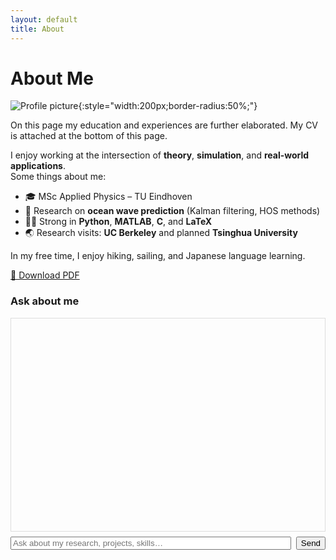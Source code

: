 ```yaml
---
layout: default
title: About
---
```


# About Me

![Profile picture](assets/images/profile.jpg){:style="width:200px;border-radius:50%;"}

On this page my education and experiences are further elaborated. My CV is attached at the bottom of this page.


I enjoy working at the intersection of **theory**, **simulation**, and **real-world applications**.  
Some things about me:

- 🎓 MSc Applied Physics – TU Eindhoven
- 🌊 Research on **ocean wave prediction** (Kalman filtering, HOS methods)
- 🧑‍💻 Strong in **Python**, **MATLAB**, **C**, and **LaTeX**
- 🌏 Research visits: **UC Berkeley** and planned **Tsinghua University**

In my free time, I enjoy hiking, sailing, and Japanese language learning.

  
[📄 Download PDF](assets/Lars_ten_Hacken_CV.pdf)

<!-- === SIMPLE WEBLLM CHAT (WORKING MINIMAL) === -->
<div id="llm-chat" style="max-width:900px;margin:auto">
  <h3>Ask about me</h3>
  <div id="llm-log" style="border:1px solid #ddd;height:320px;overflow:auto;padding:10px;font-family:monospace;white-space:pre-wrap"></div>
  <div style="margin-top:8px;display:flex;gap:8px">
    <input id="llm-q" placeholder="Ask about my research, projects, skills…" style="flex:1">
    <button id="llm-send">Send</button>
  </div>
  <div id="llm-status" style="margin-top:6px;color:#666"></div>
</div>

<script type="module">
  import { CreateMLCEngine, prebuiltAppConfig } from "https://esm.run/@mlc-ai/web-llm@0.2.79";

  // --- DOM helpers ---
  const logEl = document.getElementById("llm-log");
  const statusEl = document.getElementById("llm-status");
  const qEl = document.getElementById("llm-q");
  const sendBtn = document.getElementById("llm-send");
  const add = (who, text) => {
    const d = document.createElement("div");
    d.textContent = `${who}: ${text}`;
    logEl.appendChild(d);
    logEl.scrollTop = logEl.scrollHeight;
  };

  if (!("gpu" in navigator)) {
    add("Error", "WebGPU not available. Use latest Chrome/Edge via HTTPS.");
    throw new Error("No WebGPU");
  }

  // --- Load profile context from JSON ---
  const BASE = "{{ site.baseurl }}" || "";
  let PROFILE = { bio: "", highlights: [], projects: [] };
  try {
    const resp = await fetch(`${BASE}/assets/about.json`, { cache: "no-store" });
    if (!resp.ok) throw new Error(`HTTP ${resp.status}`);
    PROFILE = await resp.json();
  } catch (e) {
    add("Error", "Could not load /assets/about.json");
    console.error(e);
  }

  const PROFILE_CONTEXT = `BIO: ${PROFILE.bio}
HIGHLIGHTS: ${PROFILE.highlights?.join("; ")}
PROJECTS: ${(PROFILE.projects||[]).map(p => `${p.title}: ${p.desc}`).join(" | ")}`;

  // --- Pick a small instruct model ---
  const models = prebuiltAppConfig.model_list || [];
  const instruct = models.filter(m => /Instruct/.test(m.model_id))
                         .sort((a,b) => (a.vram_required_mb||1e9) - (b.vram_required_mb||1e9));
  const MODEL_ID = (instruct[0]?.model_id) || (models[0]?.model_id);
  if (!MODEL_ID) {
    add("Error", "No prebuilt models available.");
    throw new Error("No models");
  }

  const initProgressCallback = (p) => {
    statusEl.textContent = p.text + (p.url ? " :: " + p.url : "");
  };

  let engine;
  try {
    statusEl.textContent = `Loading model: ${MODEL_ID} …`;
    engine = await CreateMLCEngine(MODEL_ID, { initProgressCallback, wasmNumThreads: 1, gpuMemoryUtility: 0.9 });
    statusEl.textContent = `Model ready: ${MODEL_ID}`;
  } catch (e) {
    console.error("Model load failed", e);
    add("Error", "Model load failed.");
    throw e;
  }

  // --- Ask helper with context ---
    async function ask(q) {
    const sys =
    `You are an assistant that answers questions about Lars using the PROFILE CONTEXT.
    - Do NOT quote or reproduce the PROFILE CONTEXT verbatim.
    - Summarize relevant facts from the context in your own words.
    - If a question is unrelated to Lars, say briefly that you only answer questions about Lars.
    - Do not answer politics or religion related questions.
    - Do not fabricate Lars his opinions or beliefs.
    - Keep answers brief with a maximum of three sentences.

    ### EXAMPLES
    Prompt: What programming languages does Lars use?
    Response: Python, MATLAB, C and LaTeX feature most in his work.

    ### PROFILE CONTEXT (DO NOT SHOW THIS IN OUTPUT)
    ${PROFILE_CONTEXT}`;

    const out = await engine.chat.completions.create({
        messages: [
        { role: "system", content: sys },
        { role: "user",   content: q  }
        ],
        temperature: 0.2,
        max_tokens: 192,
        // Optional stop to prevent echoing the section header
        stop: ["### PROFILE CONTEXT"]
    });
    return out.choices[0].message.content.trim();
    }

  // --- UI wiring ---
  async function handleSend() {
    const q = qEl.value.trim();
    if (!q) return;
    add("You", q);
    qEl.value = "";
    statusEl.textContent = "Thinking…";
    try {
      add("Bot", await ask(q));
    } catch (e) {
      console.error(e);
      add("Error", "Generation error.");
    } finally {
      statusEl.textContent = "";
    }
  }
  sendBtn.addEventListener("click", handleSend);
  qEl.addEventListener("keydown", ev => { if (ev.key === "Enter") handleSend(); });

  add("System", `Loaded ${MODEL_ID} with context. Ask me something!`);
</script>
